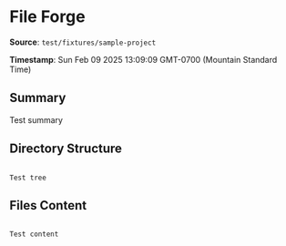 # File Forge

**Source**: `test/fixtures/sample-project`

**Timestamp**: Sun Feb 09 2025 13:09:09 GMT-0700 (Mountain Standard Time)

## Summary

Test summary

## Directory Structure

```

Test tree

```

## Files Content

```

Test content

```
